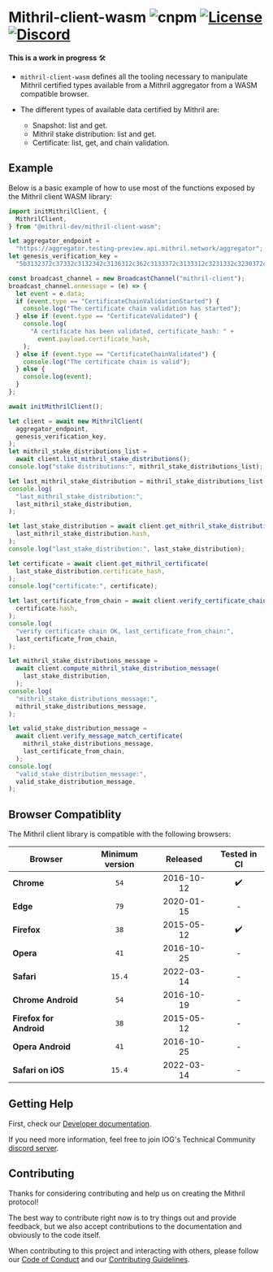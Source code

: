 # Mithril-client-wasm ![cnpm](https://img.shields.io/npm/v/@mithril-dev/mithril-client-wasm.svg) [![License](https://img.shields.io/badge/license-Apache%202.0-blue?style=flat-square)](LICENSE-APACHE) [![Discord](https://img.shields.io/discord/500028886025895936.svg?logo=discord&style=flat-square)](https://discord.gg/5kaErDKDRq)

**This is a work in progress** 🛠

- `mithril-client-wasm` defines all the tooling necessary to manipulate Mithril certified types available from a Mithril aggregator from a WASM compatible browser.

- The different types of available data certified by Mithril are:
  - Snapshot: list and get.
  - Mithril stake distribution: list and get.
  - Certificate: list, get, and chain validation.

## Example

Below is a basic example of how to use most of the functions exposed by the Mithril client WASM library:

```javascript
import initMithrilClient, {
  MithrilClient,
} from "@mithril-dev/mithril-client-wasm";

let aggregator_endpoint =
  "https://aggregator.testing-preview.api.mithril.network/aggregator";
let genesis_verification_key =
  "5b3132372c37332c3132342c3136312c362c3133372c3133312c3231332c3230372c3131372c3139382c38352c3137362c3139392c3136322c3234312c36382c3132332c3131392c3134352c31332c3233322c3234332c34392c3232392c322c3234392c3230352c3230352c33392c3233352c34345d";

const broadcast_channel = new BroadcastChannel("mithril-client");
broadcast_channel.onmessage = (e) => {
  let event = e.data;
  if (event.type == "CertificateChainValidationStarted") {
    console.log("The certificate chain validation has started");
  } else if (event.type == "CertificateValidated") {
    console.log(
      "A certificate has been validated, certificate_hash: " +
        event.payload.certificate_hash,
    );
  } else if (event.type == "CertificateChainValidated") {
    console.log("The certificate chain is valid");
  } else {
    console.log(event);
  }
};

await initMithrilClient();

let client = await new MithrilClient(
  aggregator_endpoint,
  genesis_verification_key,
);
let mithril_stake_distributions_list =
  await client.list_mithril_stake_distributions();
console.log("stake distributions:", mithril_stake_distributions_list);

let last_mithril_stake_distribution = mithril_stake_distributions_list[0];
console.log(
  "last_mithril_stake_distribution:",
  last_mithril_stake_distribution,
);

let last_stake_distribution = await client.get_mithril_stake_distribution(
  last_mithril_stake_distribution.hash,
);
console.log("last_stake_distribution:", last_stake_distribution);

let certificate = await client.get_mithril_certificate(
  last_stake_distribution.certificate_hash,
);
console.log("certificate:", certificate);

let last_certificate_from_chain = await client.verify_certificate_chain(
  certificate.hash,
);
console.log(
  "verify certificate chain OK, last_certificate_from_chain:",
  last_certificate_from_chain,
);

let mithril_stake_distributions_message =
  await client.compute_mithril_stake_distribution_message(
    last_stake_distribution,
  );
console.log(
  "mithril_stake_distributions_message:",
  mithril_stake_distributions_message,
);

let valid_stake_distribution_message =
  await client.verify_message_match_certificate(
    mithril_stake_distributions_message,
    last_certificate_from_chain,
  );
console.log(
  "valid_stake_distribution_message:",
  valid_stake_distribution_message,
);
```

## Browser Compatiblity

The Mithril client library is compatible with the following browsers:

| Browser                 | Minimum version |  Released  |    Tested in CI    |
| ----------------------- | :-------------: | :--------: | :----------------: |
| **Chrome**              |      `54`       | 2016-10-12 | :heavy_check_mark: |
| **Edge**                |      `79`       | 2020-01-15 |         -          |
| **Firefox**             |      `38`       | 2015-05-12 | :heavy_check_mark: |
| **Opera**               |      `41`       | 2016-10-25 |         -          |
| **Safari**              |     `15.4`      | 2022-03-14 |         -          |
| **Chrome Android**      |      `54`       | 2016-10-19 |         -          |
| **Firefox for Android** |      `38`       | 2015-05-12 |         -          |
| **Opera Android**       |      `41`       | 2016-10-25 |         -          |
| **Safari on iOS**       |     `15.4`      | 2022-03-14 |         -          |

## Getting Help

First, check our [Developer documentation](https://mithril.network/doc/manual/developer-docs/nodes/mithril-client-wasm-library).

If you need more information, feel free to join IOG's Technical Community [discord server](https://discord.gg/5kaErDKDRq).

## Contributing

Thanks for considering contributing and help us on creating the Mithril protocol!

The best way to contribute right now is to try things out and provide feedback,
but we also accept contributions to the documentation and obviously to the
code itself.

When contributing to this project and interacting with others, please follow our [Code of Conduct](https://github.com/input-output-hk/mithril/blob/main/CODE-OF-CONDUCT.md) and our [Contributing Guidelines](https://github.com/input-output-hk/mithril/blob/main/CONTRIBUTING.md).
